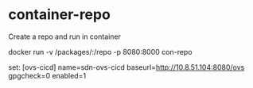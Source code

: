 # container-repo

Create  a repo and run in container

docker run -v /packages/:/repo -p 8080:8000 con-repo


set:
[ovs-cicd]
name=sdn-ovs-cicd
baseurl=http://10.8.51.104:8080/ovs
gpgcheck=0
enabled=1

